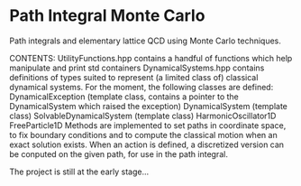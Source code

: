 # Path Integral Monte Carlo


Path integrals and elementary lattice QCD using Monte Carlo techniques.

CONTENTS:
UtilityFunctions.hpp contains a handful of functions which help manipulate and print std containers
DynamicalSystems.hpp contains definitions of types suited to represent (a limited class of) classical dynamical systems. For the moment, the following classes are defined:
  DynamicalException (template class, contains a pointer to the DynamicalSystem which raised the exception)
  DynamicalSystem (template class)
  SolvableDynamicalSystem (template class)
  HarmonicOscillator1D
  FreeParticle1D
Methods are implemented to set paths in coordinate space, to fix boundary conditions and to compute the classical motion when an exact solution exists. When an action is defined, a discretized version can be conputed on the given path, for use in the path integral.

The project is still at the early stage...




